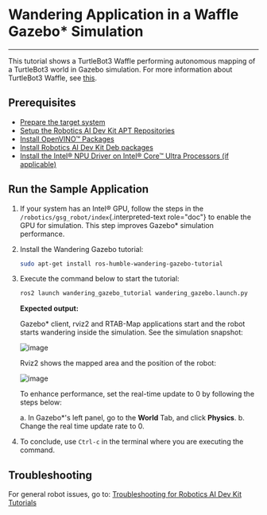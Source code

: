 
# Wandering Application in a Waffle Gazebo\* Simulation

---

This tutorial shows a TurtleBot3 Waffle performing autonomous mapping of
a TurtleBot3 world in Gazebo simulation. For more information about
TurtleBot3 Waffle, see
[this](https://emanual.robotis.com/docs/en/platform/turtlebot3/simulation/#gazebo-simulation).

## Prerequisites

- [Prepare the target system](https://docs.openedgeplatform.intel.com/edge-ai-suites/robotics-ai-suite/main/robotics/gsg_robot/prepare-system.html)
- [Setup the Robotics AI Dev Kit APT Repositories](https://docs.openedgeplatform.intel.com/edge-ai-suites/robotics-ai-suite/main/robotics/gsg_robot/apt-setup.html)
- [Install OpenVINO™ Packages](https://docs.openedgeplatform.intel.com/edge-ai-suites/robotics-ai-suite/main/robotics/gsg_robot/install-openvino.html)
- [Install Robotics AI Dev Kit Deb packages](https://docs.openedgeplatform.intel.com/edge-ai-suites/robotics-ai-suite/main/robotics/gsg_robot/install.html)
- [Install the Intel® NPU Driver on Intel® Core™ Ultra Processors (if applicable)](https://docs.openedgeplatform.intel.com/edge-ai-suites/robotics-ai-suite/main/robotics/gsg_robot/install-npu-driver.html)

## Run the Sample Application

1. If your system has an Intel® GPU, follow the steps in the
    `/robotics/gsg_robot/index`{.interpreted-text role="doc"} to enable
    the GPU for simulation. This step improves Gazebo\* simulation
    performance.

2. Install the Wandering Gazebo tutorial:

    ``` bash
    sudo apt-get install ros-humble-wandering-gazebo-tutorial
    ```

3. Execute the command below to start the tutorial:

    ``` bash
    ros2 launch wandering_gazebo_tutorial wandering_gazebo.launch.py
    ```

    **Expected output:**

    Gazebo\* client, rviz2 and RTAB-Map applications start and the robot
    starts wandering inside the simulation. See the simulation snapshot:

    ![image](images/gazebo_waffle.png)

    Rviz2 shows the mapped area and the position of the robot:

    ![image](images/wandering-gazebo-rviz2.png)

    To enhance performance, set the real-time update to 0 by following
    the steps below:

    a.  In Gazebo\*\'s left panel, go to the **World** Tab, and click
        **Physics**.
    b.  Change the real time update rate to 0.

4. To conclude, use `Ctrl-c` in the terminal where you are executing
    the command.

## Troubleshooting

For general robot issues, go to: [Troubleshooting for Robotics AI Dev Kit Tutorials](https://docs.openedgeplatform.intel.com/edge-ai-suites/robotics-ai-suite/main/robotics/dev_guide/tutorials_amr/robot-tutorials-troubleshooting.html)
